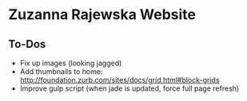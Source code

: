 # Zuzanna Rajewska Website

## To-Dos
- Fix up images (looking jagged)
- Add thumbnails to home: http://foundation.zurb.com/sites/docs/grid.html#block-grids
- Improve gulp script (when jade is updated, force full page refresh)
